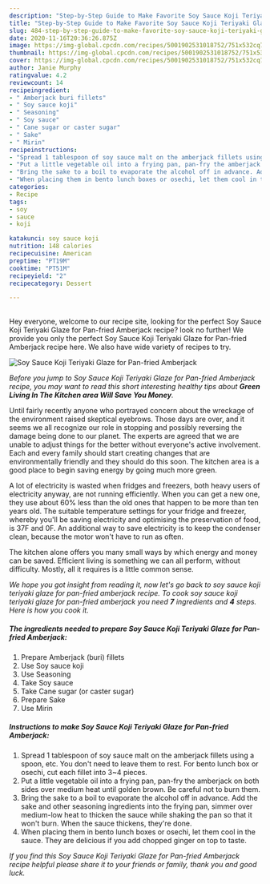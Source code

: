 ```yaml
---
description: "Step-by-Step Guide to Make Favorite Soy Sauce Koji Teriyaki Glaze for Pan-fried Amberjack"
title: "Step-by-Step Guide to Make Favorite Soy Sauce Koji Teriyaki Glaze for Pan-fried Amberjack"
slug: 484-step-by-step-guide-to-make-favorite-soy-sauce-koji-teriyaki-glaze-for-pan-fried-amberjack
date: 2020-11-16T20:36:26.875Z
image: https://img-global.cpcdn.com/recipes/5001902531018752/751x532cq70/soy-sauce-koji-teriyaki-glaze-for-pan-fried-amberjack-recipe-main-photo.jpg
thumbnail: https://img-global.cpcdn.com/recipes/5001902531018752/751x532cq70/soy-sauce-koji-teriyaki-glaze-for-pan-fried-amberjack-recipe-main-photo.jpg
cover: https://img-global.cpcdn.com/recipes/5001902531018752/751x532cq70/soy-sauce-koji-teriyaki-glaze-for-pan-fried-amberjack-recipe-main-photo.jpg
author: Janie Murphy
ratingvalue: 4.2
reviewcount: 14
recipeingredient:
- " Amberjack buri fillets"
- " Soy sauce koji"
- " Seasoning"
- " Soy sauce"
- " Cane sugar or caster sugar"
- " Sake"
- " Mirin"
recipeinstructions:
- "Spread 1 tablespoon of soy sauce malt on the amberjack fillets using a spoon, etc. You don&#39;t need to leave them to rest. For bento lunch box or osechi, cut each fillet into 3~4 pieces."
- "Put a little vegetable oil into a frying pan, pan-fry the amberjack on both sides over medium heat until golden brown. Be careful not to burn them."
- "Bring the sake to a boil to evaporate the alcohol off in advance. Add the sake and other seasoning ingredients into the frying pan, simmer over medium-low heat to thicken the sauce while shaking the pan so that it won&#39;t burn. When the sauce thickens, they&#39;re done."
- "When placing them in bento lunch boxes or osechi, let them cool in the sauce. They are delicious if you add chopped ginger on top to taste."
categories:
- Recipe
tags:
- soy
- sauce
- koji

katakunci: soy sauce koji 
nutrition: 148 calories
recipecuisine: American
preptime: "PT19M"
cooktime: "PT51M"
recipeyield: "2"
recipecategory: Dessert

---
```

<br>
Hey everyone, welcome to our recipe site, looking for the perfect Soy Sauce Koji Teriyaki Glaze for Pan-fried Amberjack recipe? look no further! We provide you only the perfect Soy Sauce Koji Teriyaki Glaze for Pan-fried Amberjack recipe here. We also have wide variety of recipes to try.
<br>


![Soy Sauce Koji Teriyaki Glaze for Pan-fried Amberjack](https://img-global.cpcdn.com/recipes/5001902531018752/751x532cq70/soy-sauce-koji-teriyaki-glaze-for-pan-fried-amberjack-recipe-main-photo.jpg)

<i>Before you jump to Soy Sauce Koji Teriyaki Glaze for Pan-fried Amberjack recipe, you may want to read this short interesting healthy tips about 
<strong>Green Living In The Kitchen area Will Save You Money</strong>.</i>
</br>

Until fairly recently anyone who portrayed concern about the wreckage of the environment raised skeptical eyebrows. Those days are over, and it seems we all recognize our role in stopping and possibly reversing the damage being done to our planet. The experts are agreed that we are unable to adjust things for the better without everyone's active involvement. Each and every family should start creating changes that are environmentally friendly and they should do this soon. The kitchen area is a good place to begin saving energy by going much more green.

A lot of electricity is wasted when fridges and freezers, both heavy users of electricity anyway, are not running efficiently. When you can get a new one, they use about 60% less than the old ones that happen to be more than ten years old. The suitable temperature settings for your fridge and freezer, whereby you'll be saving electricity and optimising the preservation of food, is 37F and 0F. An additional way to save electricity is to keep the condenser clean, because the motor won't have to run as often.

The kitchen alone offers you many small ways by which energy and money can be saved. Efficient living is something we can all perform, without difficulty. Mostly, all it requires is a little common sense.


<i>We hope you got insight from reading it, now let's go back to soy sauce koji teriyaki glaze for pan-fried amberjack recipe. To cook soy sauce koji teriyaki glaze for pan-fried amberjack you need <strong>7</strong> ingredients and <strong>4</strong> steps. Here is how you cook it.
</i>

##### The ingredients needed to prepare Soy Sauce Koji Teriyaki Glaze for Pan-fried Amberjack:

1. Prepare  Amberjack (buri) fillets
1. Use  Soy sauce koji
1. Use  Seasoning
1. Take  Soy sauce
1. Take  Cane sugar (or caster sugar)
1. Prepare  Sake
1. Use  Mirin


##### Instructions to make Soy Sauce Koji Teriyaki Glaze for Pan-fried Amberjack:

1. Spread 1 tablespoon of soy sauce malt on the amberjack fillets using a spoon, etc. You don&#39;t need to leave them to rest. For bento lunch box or osechi, cut each fillet into 3~4 pieces.
1. Put a little vegetable oil into a frying pan, pan-fry the amberjack on both sides over medium heat until golden brown. Be careful not to burn them.
1. Bring the sake to a boil to evaporate the alcohol off in advance. Add the sake and other seasoning ingredients into the frying pan, simmer over medium-low heat to thicken the sauce while shaking the pan so that it won&#39;t burn. When the sauce thickens, they&#39;re done.
1. When placing them in bento lunch boxes or osechi, let them cool in the sauce. They are delicious if you add chopped ginger on top to taste.


<i>If you find this Soy Sauce Koji Teriyaki Glaze for Pan-fried Amberjack recipe helpful please share it to your friends or family, thank you and good luck.</i>
